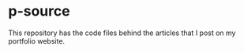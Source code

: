 # p-source
This repository has the code files behind the articles that I post on my portfolio website.
